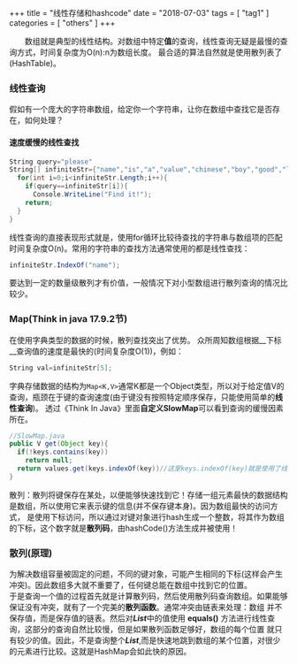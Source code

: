+++
title = "线性存储和hashcode"
date = "2018-07-03"
tags = [ "tag1" ]
categories = [ "others" ]
+++

　　数组就是典型的线性结构。对数组中特定**值**的查询，线性查询无疑是最慢的查询方式，时间复杂度为O(n):n为数组长度。
最合适的算法自然就是使用散列表了(HashTable)。
<!--more-->
### 线性查询
假如有一个庞大的字符串数组，给定你一个字符串，让你在数组中查找它是否存在，如何处理？

#### 速度缓慢的线性查找
```csharp
String query="please"
String[] infiniteStr={"name","is","a","value","chinese","boy","good","like"};
  for(int i=0;i<infiniteStr.Length;i++){
    if(query==infiniteStr[i]){
      Console.WriteLine("Find it!");
    return;
  }
}
```

线性查询的直接表现形式就是，使用for循环比较待查找的字符串与数组项的匹配时间复杂度O(n)。常用的字符串的查找方法通常使用的都是线性查找：

```csharp
infiniteStr.IndexOf("name");
```
要达到一定的数量级散列才有价值，一般情况下对小型数组进行散列查询的情况比较少。

### Map(Think in java 17.9.2节)
在使用字典类型的数据的时候，散列查找突出了优势。
众所周知数组根据__下标__查询值的速度是最快的(时间复杂度O(1))，例如：
```csharp
String val=infiniteStr[5];
```
字典存储数据的结构为`Map<K,V>`通常K都是一个Object类型，所以对于给定值V的查询，瓶颈在于键的查询速度(由于键没有按照特定顺序保存，只能使用简单的**线性查询**)。
透过《Think In Java》里面**自定义SlowMap**可以看到查询的缓慢因素所在。

```java
//SlowMap.java
public V get(Object key){
  if(!keys.contains(key))
    return null;
  return values.get(keys.indexOf(key))//这里keys.indexOf(key)就是使用了线性查询，ArrayList源码里面的使用的就是for循环
}
```
散列：散列将键保存在某处，以便能够快速找到它！存储一组元素最快的数据结构是数组，所以使用它来表示键的信息(并不保存键本身)。因为数组最快的访问方式，
是使用下标访问，所以通过对键对象进行hash生成一个整数，将其作为数组的下标，这个数字就是**散列码**，由hashCode()方法生成并被使用！

### 散列(原理)

为解决数组容量被固定的问题，不同的键对象，可能产生相同的下标(这样会产生冲突)。因此数组多大就不重要了，任何键总能在数组中找到它的位置。  
于是查询一个值的过程首先就是计算散列码，然后使用散列码查询数组。如果能够保证没有冲突，就有了一个完美的**散列函数**。通常冲突由链表来处理：数组
并不保存值，而是保存值的链表。然后对***List***中的值使用 **equals()** 方法进行线性查询，这部分的查询自然比较慢，但是如果散列函数足够好，数组的每个位置
就只有较少的值。因此，不是查询整个***List***,而是快速地跳到数组的某个位置，对很少的元素进行比较。这就是HashMap会如此快的原因。
　　
